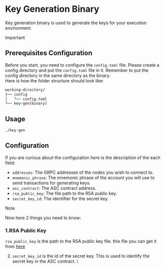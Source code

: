 # Key Generation Binary

Key generation binary is used to generate the keys for your execution environment. 

> [!IMPORTANT]
> 
> ## Prerequisites Configuration
>
> Before you start, you need to configure the `config.toml` file. Please create a config directory and put the `config.toml` file in it.
> Remember to put the config directory in the same directory as the binary.  
> Here is how the folder structure should look like:
>
> ```bash
> working-directory/
> ├── config
> │   └── config.toml
> └── key-gen(binary)
> ```

## Usage

```bash
./key-gen
```

## Configuration

If you are curious about the configuration here is the description of the each field:

- `addresses`: The GRPC addresses of the nodes you wish to connect to.
- `mnemonic_phrase`: The mnemonic phrase of the account you will use to send transactions for generating keys.
- `asc_contract`: The ASC contract address.
- `rsa_public_key`: The file path to the RSA public key.
- `secret_key_id`: The identifier for the secret key.

> [!NOTE]
>
> Now here 2 things you need to know:
>
> ### 1.RSA Public Key 
> 
> `rsa_public_key` is the path to the RSA public key file.
> this file you can get it from [here](https://github.com/airchains-network/binhub/releases/download/v0.0.1/public_key.pem)
> 
>
> 2. `secret_key_id` is the id of the secret key. This is used to identify the secret key in the ASC contract.
>\
>
> 